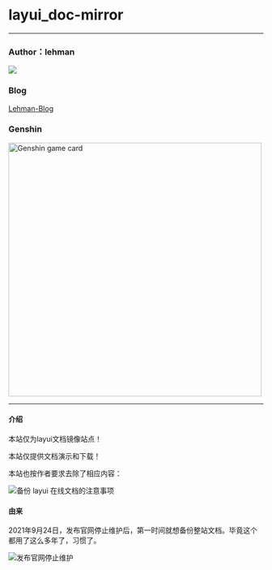 # layui_doc-mirror


---

### Author：lehman
![](http://q1.qlogo.cn/g?b=qq&nk=280668200&s=100)

### Blog
[Lehman-Blog](https://www.lehman.top/)

### Genshin
<img alt="Genshin game card" src="https://genshin-card.getloli.com/detail/40/222323272.png" width="500">

---


#### 介绍

本站仅为layui文档镜像站点！

本站仅提供文档演示和下载！

本站也按作者要求去除了相应内容：

![备份 layui 在线文档的注意事项](https://images.gitee.com/uploads/images/2021/1012/214127_f3068c85_8718280.png "备份 layui 在线文档的注意事项.png")

#### 由来

2021年9月24日，发布官网停止维护后，第一时间就想备份整站文档。毕竟这个都用了这么多年了，习惯了。

![发布官网停止维护](https://images.gitee.com/uploads/images/2021/1012/214401_d62435af_8718280.png "发布官网停止维护.png")

